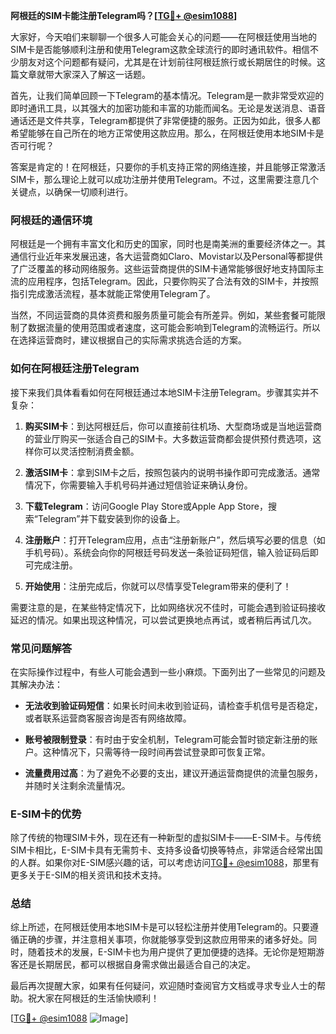 **阿根廷的SIM卡能注册Telegram吗？[[TG💪+ @esim1088](https://t.me/s/esim1088)]**

大家好，今天咱们来聊聊一个很多人可能会关心的问题——在阿根廷使用当地的SIM卡是否能够顺利注册和使用Telegram这款全球流行的即时通讯软件。相信不少朋友对这个问题都有疑问，尤其是在计划前往阿根廷旅行或长期居住的时候。这篇文章就带大家深入了解这一话题。

首先，让我们简单回顾一下Telegram的基本情况。Telegram是一款非常受欢迎的即时通讯工具，以其强大的加密功能和丰富的功能而闻名。无论是发送消息、语音通话还是文件共享，Telegram都提供了非常便捷的服务。正因为如此，很多人都希望能够在自己所在的地方正常使用这款应用。那么，在阿根廷使用本地SIM卡是否可行呢？

答案是肯定的！在阿根廷，只要你的手机支持正常的网络连接，并且能够正常激活SIM卡，那么理论上就可以成功注册并使用Telegram。不过，这里需要注意几个关键点，以确保一切顺利进行。

### **阿根廷的通信环境**
阿根廷是一个拥有丰富文化和历史的国家，同时也是南美洲的重要经济体之一。其通信行业近年来发展迅速，各大运营商如Claro、Movistar以及Personal等都提供了广泛覆盖的移动网络服务。这些运营商提供的SIM卡通常能够很好地支持国际主流的应用程序，包括Telegram。因此，只要你购买了合法有效的SIM卡，并按照指引完成激活流程，基本就能正常使用Telegram了。

当然，不同运营商的具体资费和服务质量可能会有所差异。例如，某些套餐可能限制了数据流量的使用范围或者速度，这可能会影响到Telegram的流畅运行。所以在选择运营商时，建议根据自己的实际需求挑选合适的方案。

### **如何在阿根廷注册Telegram**
接下来我们具体看看如何在阿根廷通过本地SIM卡注册Telegram。步骤其实并不复杂：

1. **购买SIM卡**：到达阿根廷后，你可以直接前往机场、大型商场或是当地运营商的营业厅购买一张适合自己的SIM卡。大多数运营商都会提供预付费选项，这样你可以灵活控制消费金额。
   
2. **激活SIM卡**：拿到SIM卡之后，按照包装内的说明书操作即可完成激活。通常情况下，你需要输入手机号码并通过短信验证来确认身份。

3. **下载Telegram**：访问Google Play Store或Apple App Store，搜索“Telegram”并下载安装到你的设备上。

4. **注册账户**：打开Telegram应用，点击“注册新账户”，然后填写必要的信息（如手机号码）。系统会向你的阿根廷号码发送一条验证码短信，输入验证码后即可完成注册。

5. **开始使用**：注册完成后，你就可以尽情享受Telegram带来的便利了！

需要注意的是，在某些特定情况下，比如网络状况不佳时，可能会遇到验证码接收延迟的情况。如果出现这种情况，可以尝试更换地点再试，或者稍后再试几次。

### **常见问题解答**
在实际操作过程中，有些人可能会遇到一些小麻烦。下面列出了一些常见的问题及其解决办法：

- **无法收到验证码短信**：如果长时间未收到验证码，请检查手机信号是否稳定，或者联系运营商客服咨询是否有网络故障。
  
- **账号被限制登录**：有时由于安全机制，Telegram可能会暂时锁定新注册的账户。这种情况下，只需等待一段时间再尝试登录即可恢复正常。

- **流量费用过高**：为了避免不必要的支出，建议开通运营商提供的流量包服务，并随时关注剩余流量情况。

### **E-SIM卡的优势**
除了传统的物理SIM卡外，现在还有一种新型的虚拟SIM卡——E-SIM卡。与传统SIM卡相比，E-SIM卡具有无需剪卡、支持多设备切换等特点，非常适合经常出国的人群。如果你对E-SIM感兴趣的话，可以考虑访问[TG💪+ @esim1088](https://t.me/s/esim1088)，那里有更多关于E-SIM的相关资讯和技术支持。

### **总结**
综上所述，在阿根廷使用本地SIM卡是可以轻松注册并使用Telegram的。只要遵循正确的步骤，并注意相关事项，你就能够享受到这款应用带来的诸多好处。同时，随着技术的发展，E-SIM卡也为用户提供了更加便捷的选择。无论你是短期游客还是长期居民，都可以根据自身需求做出最适合自己的决定。

最后再次提醒大家，如果有任何疑问，欢迎随时查阅官方文档或寻求专业人士的帮助。祝大家在阿根廷的生活愉快顺利！

[[TG💪+ @esim1088](https://t.me/s/esim1088) ![Image](https://i.postimg.cc/4NQfJmqS/Snipaste-2025-05-13-00-14-12.png)]